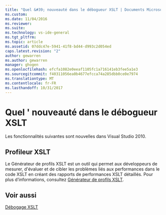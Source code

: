```yaml
---
title: "Quel &#39; nouveauté dans le débogueur XSLT | Documents Microsoft"
ms.custom: 
ms.date: 11/04/2016
ms.reviewer: 
ms.suite: 
ms.technology: vs-ide-general
ms.tgt_pltfrm: 
ms.topic: article
ms.assetid: 07ddc47e-5941-41f8-bd44-d993c2d054ed
caps.latest.revision: "2"
author: gewarren
ms.author: gewarren
manager: ghogen
ms.openlocfilehash: efcfa1082e0eeaf1105fc1a716141eb3fee5a1e3
ms.sourcegitcommit: f40311056ea0b4677efcca74a285dbb0ce0e7974
ms.translationtype: MT
ms.contentlocale: fr-FR
ms.lasthandoff: 10/31/2017
---
```

# <a name="what39s-new-in-the-xslt-debugger"></a>Quel &#39; nouveauté dans le débogueur XSLT
Les fonctionnalités suivantes sont nouvelles dans Visual Studio 2010.  
  
## <a name="xslt-profiler"></a>Profileur XSLT  
 Le Générateur de profils XSLT est un outil qui permet aux développeurs de mesurer, d'évaluer et de cibler les problèmes liés aux performances dans le code XSLT en créant des rapports de performances XSLT détaillés. Pour plus d’informations, consultez [Générateur de profils XSLT](../xml-tools/xslt-profiler.md).  
  
## <a name="see-also"></a>Voir aussi  
 [Débogage XSLT](../xml-tools/debugging-xslt.md)